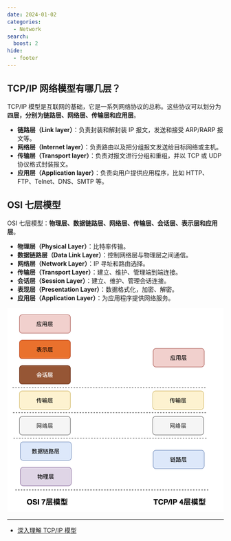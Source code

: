 ```yaml
---
date: 2024-01-02
categories:
  - Network
search:
  boost: 2
hide:
  - footer
---
```


## TCP/IP 网络模型有哪几层？

TCP/IP 模型是互联网的基础，它是一系列网络协议的总称。这些协议可以划分为**四层，分别为链路层、网络层、传输层和应用层**。

- **链路层（Link layer）**：负责封装和解封装 IP 报文，发送和接受 ARP/RARP 报文等。
- **网络层（Internet layer）**：负责路由以及把分组报文发送给目标网络或主机。
- **传输层（Transport layer）**：负责对报文进行分组和重组，并以 TCP 或 UDP 协议格式封装报文。
- **应用层（Application layer）**：负责向用户提供应用程序，比如 HTTP、FTP、Telnet、DNS、SMTP 等。

## OSI 七层模型

OSI 七层模型：**物理层、数据链路层、网络层、传输层、会话层、表示层和应用层**。

- **物理层（Physical Layer）**：比特率传输。
- **数据链路层（Data Link Layer）**：控制网络层与物理层之间通信。
- **网络层（Network Layer）**：IP 寻址和路由选择。
- **传输层（Transport Layer）**：建立、维护、管理端到端连接。
- **会话层（Session Layer）**：建立、维护、管理会话连接。
- **表现层（Presentation Layer）**：数据格式化，加密、解密。
- **应用层（Application Layer）**：为应用程序提供网络服务。

![网络模型](../assets/img/network_mode.png)

---
- [深入理解 TCP/IP 模型](https://zhuanlan.zhihu.com/p/33797520)
